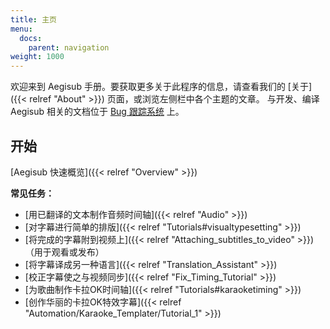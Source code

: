 ```yaml
---
title: 主页
menu:
  docs:
    parent: navigation
weight: 1000
---
```


欢迎来到 Aegisub 手册。要获取更多关于此程序的信息，请查看我们的 [关于]({{< relref "About" >}}) 页面，或浏览左侧栏中各个主题的文章。
与开发、编译 Aegisub 相关的文档位于 [Bug 跟踪系统](https://github.com/Aegisub/Aegisub/issues) 上。

## 开始

[Aegisub 快速概览]({{< relref "Overview" >}})

**常见任务：**

* [用已翻译的文本制作音频时间轴]({{< relref "Audio" >}})
* [对字幕进行简单的排版]({{< relref "Tutorials#visualtypesetting" >}})
* [将完成的字幕附到视频上]({{< relref "Attaching_subtitles_to_video" >}})（用于观看或发布）
* [将字幕译成另一种语言]({{< relref "Translation_Assistant" >}})
* [校正字幕使之与视频同步]({{< relref "Fix_Timing_Tutorial" >}})
* [为歌曲制作卡拉OK时间轴]({{< relref "Tutorials#karaoketiming" >}})
* [创作华丽的卡拉OK特效字幕]({{< relref "Automation/Karaoke_Templater/Tutorial_1" >}})
